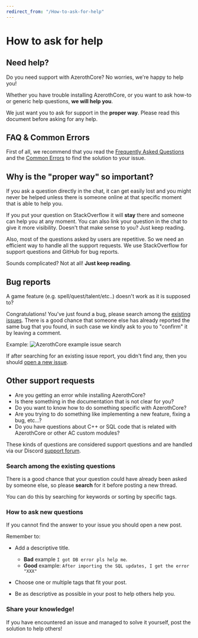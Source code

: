 ```yaml
---
redirect_from: "/How-to-ask-for-help"
---
```


# How to ask for help

## Need help?

Do you need support with AzerothCore? No worries, we're happy to help you!

Whether you have trouble installing AzerothCore, or you want to ask how-to or generic help questions, **we will help you**.

We just want you to ask for support in the **proper way**. Please read this document before asking for any help.

## FAQ & Common Errors

First of all, we recommend that you read the [Frequently Asked Questions](faq) and the [Common Errors](common-errors) to find the solution to your issue.

## Why is the "proper way" so important?

If you ask a question directly in the chat, it can get easily lost and you might never be helped unless there is someone online at that specific moment that is able to help you.

If you put your question on StackOverflow it will **stay** there and someone can help you at any moment. You can also link your question in the chat to give it more visibility. Doesn't that make sense to you? Just keep reading.

Also, most of the questions asked by users are repetitive. So we need an efficient way to handle all the support requests. We use StackOverflow for support questions and GitHub for bug reports.

Sounds complicated? Not at all! **Just keep reading**.

## Bug reports

A game feature (e.g. spell/quest/talent/etc..) doesn't work as it is supposed to?

Congratulations! You've just found a bug, please search among the [existing issues](https://github.com/azerothcore/azerothcore-wotlk/issues). There is a good chance that someone else has already reported the same bug that you found, in such case we kindly ask to you to "confirm" it by leaving a comment.

Example:
![AzerothCore example issue search](https://user-images.githubusercontent.com/75517/51130957-9b9f9580-182e-11e9-8f7f-11aa5d7b6d67.png)

If after searching for an existing issue report, you didn't find any, then you should [open a new issue](https://github.com/azerothcore/azerothcore-wotlk/issues/new).

## Other support requests

- Are you getting an error while installing AzerothCore?
- Is there something in the documentation that is not clear for you?
- Do you want to know how to do something specific with AzerothCore?
- Are you trying to do something like implementing a new feature, fixing a bug, etc...?
- Do you have questions about C++ or SQL code that is related with AzerothCore or other AC custom modules?

These kinds of questions are considered support questions and are handled via our Discord [support forum](https://discord.gg/gkt4y2x).

### Search among the existing questions

There is a good chance that your question could have already been asked by someone else, so please **search** for it before posting a new thread.

You can do this by searching for keywords or sorting by specific tags.

### How to ask new questions

If you cannot find the answer to your issue you should open a new post.

Remember to:

- Add a descriptive title.
  - **Bad** example `I got DB error pls help me`.
  - **Good** example: `After importing the SQL updates, I get the error "XXX"`

- Choose one or multiple tags that fit your post.

- Be as descriptive as possible in your post to help others help you.

### Share your knowledge!

If you have encountered an issue and managed to solve it yourself, post the solution to help others!

